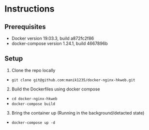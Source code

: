 # Instructions

## Prerequisites
* Docker version 19.03.3, build a872fc2f86
* docker-compose version 1.24.1, build 4667896b

## Setup

1. Clone the repo locally
- `git clone git@github.com:manik1235/docker-nginx-hkweb.git`

2. Build the Dockerfiles using docker compose
- `cd docker-nginx-hkweb`
- `docker-compose build`

3. Bring the container up (Running in the background/detacted state)
- `docker-compose up -d`
